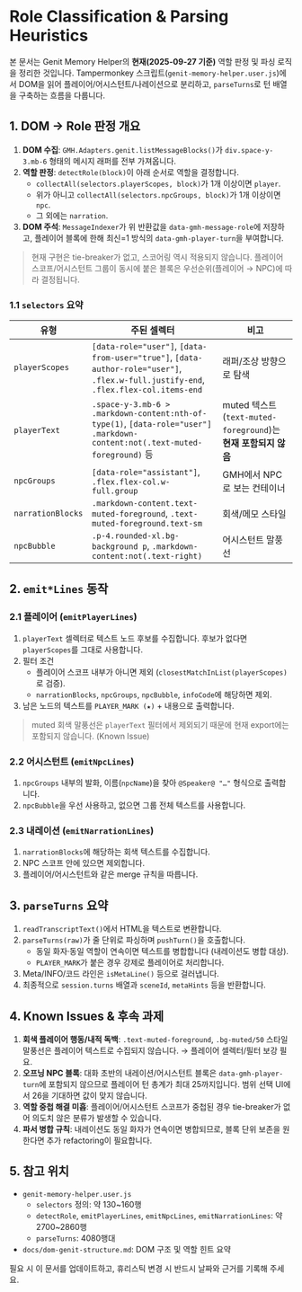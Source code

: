 # Role Classification & Parsing Heuristics

본 문서는 Genit Memory Helper의 **현재(2025-09-27 기준)** 역할 판정 및 파싱 로직을 정리한 것입니다. Tampermonkey 스크립트(`genit-memory-helper.user.js`)에서 DOM을 읽어 플레이어/어시스턴트/나레이션으로 분리하고, `parseTurns`로 턴 배열을 구축하는 흐름을 다룹니다.

## 1. DOM → Role 판정 개요

1. **DOM 수집**: `GMH.Adapters.genit.listMessageBlocks()`가 `div.space-y-3.mb-6` 형태의 메시지 래퍼를 전부 가져옵니다.
2. **역할 판정**: `detectRole(block)`이 아래 순서로 역할을 결정합니다.
   - `collectAll(selectors.playerScopes, block)`가 1개 이상이면 `player`.
   - 위가 아니고 `collectAll(selectors.npcGroups, block)`가 1개 이상이면 `npc`.
   - 그 외에는 `narration`.
3. **DOM 주석**: `MessageIndexer`가 위 반환값을 `data-gmh-message-role`에 저장하고, 플레이어 블록에 한해 최신=1 방식의 `data-gmh-player-turn`을 부여합니다.

> 현재 구현은 tie-breaker가 없고, 스코어링 역시 적용되지 않습니다. 플레이어 스코프/어시스턴트 그룹이 동시에 붙은 블록은 우선순위(플레이어 → NPC)에 따라 결정됩니다.

### 1.1 `selectors` 요약

| 유형 | 주된 셀렉터 | 비고 |
| --- | --- | --- |
| `playerScopes` | `[data-role="user"]`, `[data-from-user="true"]`, `[data-author-role="user"]`, `.flex.w-full.justify-end`, `.flex.flex-col.items-end` | 래퍼/조상 방향으로 탐색 |
| `playerText` | `.space-y-3.mb-6 > .markdown-content:nth-of-type(1)`, `[data-role="user"] .markdown-content:not(.text-muted-foreground)` 등 | muted 텍스트(`text-muted-foreground`)는 **현재 포함되지 않음** |
| `npcGroups` | `[data-role="assistant"]`, `.flex.flex-col.w-full.group` | GMH에서 NPC로 보는 컨테이너 |
| `narrationBlocks` | `.markdown-content.text-muted-foreground`, `.text-muted-foreground.text-sm` | 회색/메모 스타일 |
| `npcBubble` | `.p-4.rounded-xl.bg-background p`, `.markdown-content:not(.text-right)` | 어시스턴트 말풍선 |

## 2. `emit*Lines` 동작

### 2.1 플레이어 (`emitPlayerLines`)

1. `playerText` 셀렉터로 텍스트 노드 후보를 수집합니다. 후보가 없다면 `playerScopes`를 그대로 사용합니다.
2. 필터 조건
   - 플레이어 스코프 내부가 아니면 제외 (`closestMatchInList(playerScopes)`로 검증).
   - `narrationBlocks`, `npcGroups`, `npcBubble`, `infoCode`에 해당하면 제외.
3. 남은 노드의 텍스트를 `PLAYER_MARK (★)` + 내용으로 출력합니다.

> muted 회색 말풍선은 `playerText` 필터에서 제외되기 때문에 현재 export에는 포함되지 않습니다. (Known Issue)

### 2.2 어시스턴트 (`emitNpcLines`)

1. `npcGroups` 내부의 발화, 이름(`npcName`)을 찾아 `@Speaker@ "…"` 형식으로 출력합니다.
2. `npcBubble`을 우선 사용하고, 없으면 그룹 전체 텍스트를 사용합니다.

### 2.3 내레이션 (`emitNarrationLines`)

1. `narrationBlocks`에 해당하는 회색 텍스트를 수집합니다.
2. NPC 스코프 안에 있으면 제외합니다.
3. 플레이어/어시스턴트와 같은 merge 규칙을 따릅니다.

## 3. `parseTurns` 요약

1. `readTranscriptText()`에서 HTML을 텍스트로 변환합니다.
2. `parseTurns(raw)`가 줄 단위로 파싱하며 `pushTurn()`을 호출합니다.
   - 동일 화자·동일 역할이 연속이면 텍스트를 병합합니다 (내레이션도 병합 대상).
   - `PLAYER_MARK`가 붙은 경우 강제로 플레이어로 처리합니다.
3. Meta/INFO/코드 라인은 `isMetaLine()` 등으로 걸러냅니다.
4. 최종적으로 `session.turns` 배열과 `sceneId`, `metaHints` 등을 반환합니다.

## 4. Known Issues & 후속 과제

1. **회색 플레이어 행동/내적 독백**: `.text-muted-foreground`, `.bg-muted/50` 스타일 말풍선은 플레이어 텍스트로 수집되지 않습니다. → 플레이어 셀렉터/필터 보강 필요.
2. **오프닝 NPC 블록**: 대화 초반의 내레이션/어시스턴트 블록은 `data-gmh-player-turn`에 포함되지 않으므로 플레이어 턴 총계가 최대 25까지입니다. 범위 선택 UI에서 26을 기대하면 값이 맞지 않습니다.
3. **역할 중첩 해결 미흡**: 플레이어/어시스턴트 스코프가 중첩된 경우 tie-breaker가 없어 의도치 않은 분류가 발생할 수 있습니다.
4. **파서 병합 규칙**: 내레이션도 동일 화자가 연속이면 병합되므로, 블록 단위 보존을 원한다면 추가 refactoring이 필요합니다.

## 5. 참고 위치

- `genit-memory-helper.user.js`
  - `selectors` 정의: 약 130~160행
  - `detectRole`, `emitPlayerLines`, `emitNpcLines`, `emitNarrationLines`: 약 2700~2860행
  - `parseTurns`: 4080행대
- `docs/dom-genit-structure.md`: DOM 구조 및 역할 힌트 요약

필요 시 이 문서를 업데이트하고, 휴리스틱 변경 시 반드시 날짜와 근거를 기록해 주세요.

